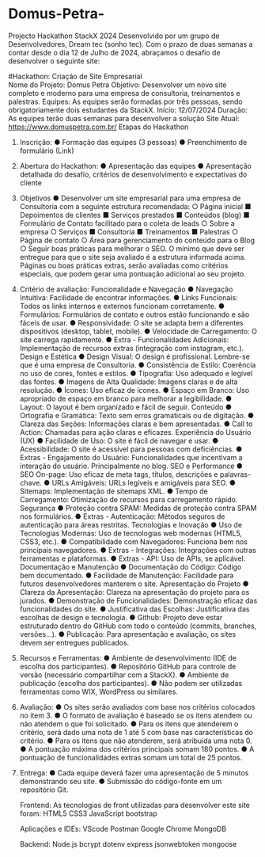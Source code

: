 # Domus-Petra-
Projecto Hackathon StackX 2024
Desenvolvido por um grupo de Desenvolvedores, Dream tec (sonho tec).
Com o prazo de duas semanas a contar desde o dia 12 de Julho de 2024, abraçamos o desafio de desenvolver o seguinte site:

#Hackathon: Criação de Site Empresarial <br>
Nome do Projeto: Domus Petra
Objetivo: Desenvolver um novo site completo e moderno para uma empresa de consultoria,
treinamentos e palestras.
Equipes: As equipes serão formadas por três pessoas, sendo obrigatoriamente dois
estudantes da StackX.
Início: 12/07/2024
Duração: As equipes terão duas semanas para desenvolver a solução
Site Atual: https://www.domuspetra.com.br/
Etapas do Hackathon
1. Inscrição:
● Formação das equipes (3 pessoas)
● Preenchimento de formulário (Link)
2. Abertura do Hackathon:
● Apresentação das equipes
● Apresentação detalhada do desafio, critérios de desenvolvimento e expectativas do
cliente
3. Objetivos
● Desenvolver um site empresarial para uma empresa de Consultoria com a seguinte
estrutura recomendada:
○ Página inicial
■ Depoimentos de clientes
■ Serviços prestados
■ Conteúdos (blog)
■ Formulário de Contato facilitado para o coleta de leads
○ Sobre a empresa
○ Serviços
■ Consultoria
■ Treinamentos
■ Palestras
○ Página de contato
○ Área para gerenciamento do conteúdo para o Blog
○ Seguir boas práticas para melhorar o SEO.
O mínimo que deve ser entregue para que o site seja avaliado é a estrutura
informada acima. Páginas ou boas práticas extras, serão avaliadas como
critérios especiais, que podem gerar uma pontuação adicional ao seu projeto.
4. Critério de avaliação:
Funcionalidade e Navegação
● Navegação Intuitiva: Facilidade de encontrar informações.
● Links Funcionais: Todos os links internos e externos funcionam corretamente.
● Formulários: Formulários de contato e outros estão funcionando e são fáceis de usar.
● Responsividade: O site se adapta bem a diferentes dispositivos (desktop, tablet, mobile).
● Velocidade de Carregamento: O site carrega rapidamente.
● Extra - Funcionalidades Adicionais: Implementação de recursos extras (integração com
instagram, etc.).
Design e Estética
● Design Visual: O design é profissional. Lembre-se que é uma empresa de Consultoria.
● Consistência de Estilo: Coerência no uso de cores, fontes e estilos.
● Tipografia: Uso adequado e legível das fontes.
● Imagens de Alta Qualidade: Imagens claras e de alta resolução.
● Ícones: Uso eficaz de ícones.
● Espaço em Branco: Uso apropriado de espaço em branco para melhorar a legibilidade.
● Layout: O layout é bem organizado e fácil de seguir.
Conteúdo
● Ortografia e Gramática: Texto sem erros gramaticais ou de digitação.
● Clareza das Seções: Informações claras e bem apresentadas.
● Call to Action: Chamadas para ação claras e eficazes.
Experiência do Usuário (UX)
● Facilidade de Uso: O site é fácil de navegar e usar.
● Acessibilidade: O site é acessível para pessoas com deficiências.
● Extras - Engajamento do Usuário: Funcionalidades que incentivam a interação do usuário.
Principalmente no blog.
SEO e Performance
● SEO On-page: Uso eficaz de meta tags, títulos, descrições e palavras-chave.
● URLs Amigáveis: URLs legíveis e amigáveis para SEO.
● Sitemaps: Implementação de sitemaps XML.
● Tempo de Carregamento: Otimização de recursos para carregamento rápido.
Segurança
● Proteção contra SPAM: Medidas de proteção contra SPAM nos formulários.
● Extras - Autenticação: Métodos seguros de autenticação para áreas restritas.
Tecnologias e Inovação
● Uso de Tecnologias Modernas: Uso de tecnologias web modernas (HTML5, CSS3, etc.).
● Compatibilidade com Navegadores: Funciona bem nos principais navegadores.
● Extras - Integrações: Integrações com outras ferramentas e plataformas.
● Extras - API: Uso de APIs, se aplicável.
Documentação e Manutenção
● Documentação do Código: Código bem documentado.
● Facilidade de Manutenção: Facilidade para futuros desenvolvedores manterem o site.
Apresentação do Projeto
● Clareza da Apresentação: Clareza na apresentação do projeto para os jurados.
● Demonstração de Funcionalidades: Demonstração eficaz das funcionalidades do site.
● Justificativa das Escolhas: Justificativa das escolhas de design e tecnologia.
● Github: Projeto deve estar estruturado dentro do GitHub com todo o conteúdo (commits,
branches, versões…).
● Publicação: Para apresentação e avaliação, os sites devem ser entregues publicados.
5. Recursos e Ferramentas:
● Ambiente de desenvolvimento (IDE de escolha dos participantes).
● Repositório GitHub para controle de versão (necessário compartilhar com a StackX).
● Ambiente de publicação (escolha dos participantes).
● Não podem ser utilizadas ferramentas como WIX, WordPress ou similares.
6. Avaliação:
● Os sites serão avaliados com base nos critérios colocados no item 3.
● O formato de avaliação é baseado se os itens atendem ou não atendem o que foi
solicitado.
● Para os itens que atenderem o critério, será dado uma nota de 1 até 5 com base nas
características do critério.
● Para os itens que não atenderem, será atribuída uma nota 0.
● A pontuação máxima dos critérios principais somam 180 pontos.
● A pontuação de funcionalidades extras somam um total de 25 pontos.
7. Entrega:
● Cada equipe deverá fazer uma apresentação de 5 minutos demonstrando seu site.
● Submissão do código-fonte em um repositório Git.


    Frontend:
   As tecnologias de front utilizadas para desenvolver este site foram:
   HTML5
   CSS3
   JavaScript
   bootstrap

   Aplicações e IDEs:
   VScode
   Postman
   Google Chrome
   MongoDB

   Backend:
   Node.js
   bcrypt
   dotenv
   express
   jsonwebtoken
   mongoose

   
   

